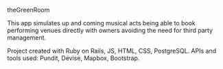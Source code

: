theGreenRoom

This app simulates up and coming musical acts being able to book performing venues directly with owners avoiding the need for third party management.

Project created with Ruby on Rails, JS, HTML, CSS, PostgreSQL.
APIs and tools used: Pundit, Devise, Mapbox, Bootstrap.

